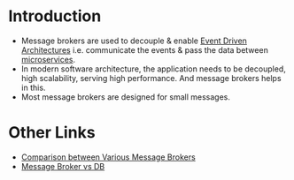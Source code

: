 # Introduction
- Message brokers are used to decouple & enable [Event Driven Architectures](../4_MicroServicesSOA/EventDrivenArchitecture.md) i.e. communicate the events & pass the data between [microservices](../4_MicroServicesSOA/Readme.md).
- In modern software architecture, the application needs to be decoupled, high scalability, serving high performance. And message brokers helps in this.
- Most message brokers are designed for small messages.

# Other Links
- [Comparison between Various Message Brokers](KafkaVsRabbitMQVsSQSVsSNS.md)
- [Message Broker vs DB](MessageBrokerVsDB.md)